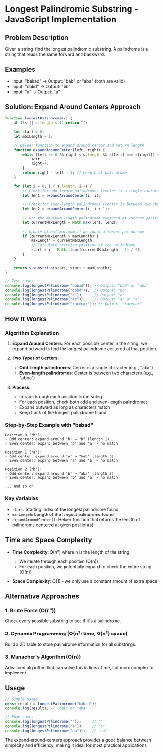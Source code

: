 # Longest Palindromic Substring - JavaScript Implementation

## Problem Description

Given a string, find the longest palindromic substring. A palindrome is a string that reads the same forward and backward.

## Examples

- Input: "babad" → Output: "bab" or "aba" (both are valid)
- Input: "cbbd" → Output: "bb"  
- Input: "a" → Output: "a"

## Solution: Expand Around Centers Approach

```javascript
function longestPalindrome(s) {
    if (!s || s.length < 1) return "";
    
    let start = 0;
    let maxLength = 1;
    
    // Helper function to expand around center and return length
    function expandAroundCenter(left, right) {
        while (left >= 0 && right < s.length && s[left] === s[right]) {
            left--;
            right++;
        }
        return right - left - 1; // Length of palindrome
    }
    
    for (let i = 0; i < s.length; i++) {
        // Check for odd-length palindromes (center is a single character)
        let len1 = expandAroundCenter(i, i);
        
        // Check for even-length palindromes (center is between two characters)
        let len2 = expandAroundCenter(i, i + 1);
        
        // Get the maximum length palindrome centered at current position
        let currentMaxLength = Math.max(len1, len2);
        
        // Update global maximum if we found a longer palindrome
        if (currentMaxLength > maxLength) {
            maxLength = currentMaxLength;
            // Calculate starting position of the palindrome
            start = i - Math.floor((currentMaxLength - 1) / 2);
        }
    }
    
    return s.substring(start, start + maxLength);
}

// Test cases
console.log(longestPalindrome("babad")); // Output: "bab" or "aba"
console.log(longestPalindrome("cbbd"));  // Output: "bb"
console.log(longestPalindrome("a"));     // Output: "a"
console.log(longestPalindrome("ac"));    // Output: "a" or "c"
console.log(longestPalindrome("racecar")); // Output: "racecar"
```

## How It Works

### Algorithm Explanation

1. **Expand Around Centers**: For each possible center in the string, we expand outward to find the longest palindrome centered at that position.

2. **Two Types of Centers**:
   - **Odd-length palindromes**: Center is a single character (e.g., "aba")
   - **Even-length palindromes**: Center is between two characters (e.g., "abba")

3. **Process**:
   - Iterate through each position in the string
   - For each position, check both odd and even-length palindromes
   - Expand outward as long as characters match
   - Keep track of the longest palindrome found

### Step-by-Step Example with "babad"

```
Position 0 ('b'):
- Odd center: expand around 'b' → "b" (length 1)
- Even center: expand between 'b' and 'a' → no match

Position 1 ('a'):
- Odd center: expand around 'a' → "bab" (length 3)
- Even center: expand between 'a' and 'b' → no match

Position 2 ('b'):
- Odd center: expand around 'b' → "aba" (length 3)
- Even center: expand between 'b' and 'a' → no match

... and so on
```

### Key Variables

- `start`: Starting index of the longest palindrome found
- `maxLength`: Length of the longest palindrome found
- `expandAroundCenter()`: Helper function that returns the length of palindrome centered at given position(s)

## Time and Space Complexity

- **Time Complexity**: O(n²) where n is the length of the string
  - We iterate through each position (O(n))
  - For each position, we potentially expand to check the entire string (O(n))

- **Space Complexity**: O(1) - we only use a constant amount of extra space

## Alternative Approaches

### 1. Brute Force (O(n³))
Check every possible substring to see if it's a palindrome.

### 2. Dynamic Programming (O(n²) time, O(n²) space)
Build a 2D table to store palindrome information for all substrings.

### 3. Manacher's Algorithm (O(n))
Advanced algorithm that can solve this in linear time, but more complex to implement.

## Usage

```javascript
// Simple usage
const result = longestPalindrome("babad");
console.log(result); // "bab" or "aba"

// Edge cases
console.log(longestPalindrome(""));     // ""
console.log(longestPalindrome("a"));    // "a"
console.log(longestPalindrome("aa"));   // "aa"
```

The expand-around-centers approach provides a good balance between simplicity and efficiency, making it ideal for most practical applications.